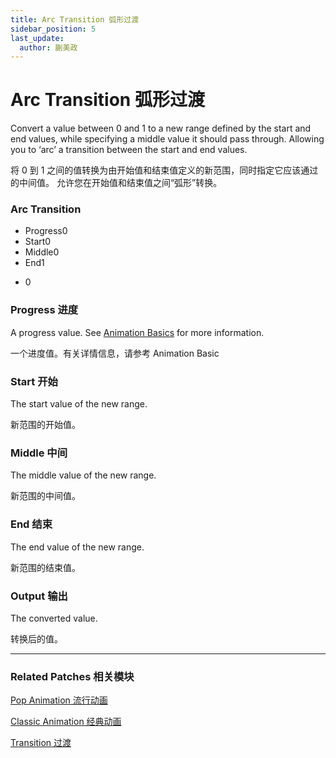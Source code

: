 ```yaml
---
title: Arc Transition 弧形过渡
sidebar_position: 5
last_update:
  author: 蒯美政
---
```


# Arc Transition 弧形过渡

Convert a value between 0 and 1 to a new range defined by the start and end values, while specifying a middle value it should pass through. Allowing you to ‘arc’ a transition between the start and end values.

将 0 到 1 之间的值转换为由开始值和结束值定义的新范围，同时指定它应该通过的中间值。 允许您在开始值和结束值之间“弧形”转换。


<div className="patch-container">
    <div className="patch processor">
        <h3>Arc Transition</h3>
        <ul className="inputs">
            <li>Progress<span>0</span></li>
            <li>Start<span>0</span></li>
            <li>Middle<span>0</span></li>
            <li>End<span>1</span></li>
        </ul>
        <ul className="outputs">
            <li><span>0</span></li>
        </ul>
    </div>
</div>

### Progress 进度

A progress value. See [Animation Basics](./../PatchEditor/Animations.md) for more information.

一个进度值。有关详情信息，请参考 Animation Basic

### Start 开始

The start value of the new range.

新范围的开始值。

### Middle 中间

The middle value of the new range.

新范围的中间值。

### End 结束

The end value of the new range.

新范围的结束值。

### Output 输出

The converted value.

转换后的值。

---

### Related Patches 相关模块

[Pop Animation 流行动画](./../Animation/Pop%20Animation.md)

[Classic Animation 经典动画](./../Animation/Classic%20Animation.md)

[Transition 过渡](./Transition.md)
